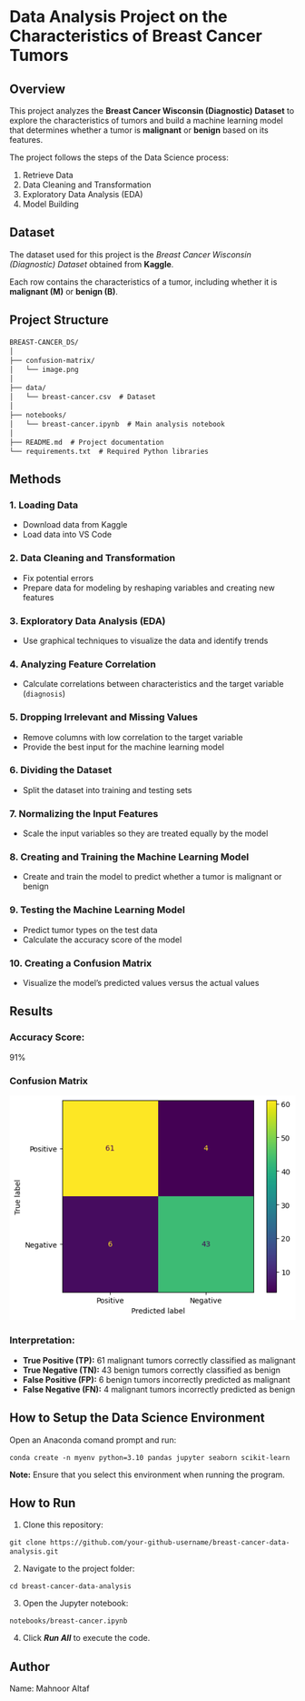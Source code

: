 # Data Analysis Project on the Characteristics of Breast Cancer Tumors

## Overview
This project analyzes the **Breast Cancer Wisconsin (Diagnostic) Dataset** to explore the characteristics of tumors and build a machine learning model that determines whether a tumor is **malignant** or **benign** based on its features.

The project follows the steps of the Data Science process:
1. Retrieve Data  
2. Data Cleaning and Transformation  
3. Exploratory Data Analysis (EDA)  
4. Model Building  

## Dataset
The dataset used for this project is the *Breast Cancer Wisconsin (Diagnostic) Dataset* obtained from **Kaggle**.  

Each row contains the characteristics of a tumor, including whether it is **malignant (M)** or **benign (B)**.

## Project Structure
```
BREAST-CANCER_DS/
│
├── confusion-matrix/
│   └── image.png
│
├── data/
│   └── breast-cancer.csv  # Dataset
│
├── notebooks/
│   └── breast-cancer.ipynb  # Main analysis notebook
│
├── README.md  # Project documentation
└── requirements.txt  # Required Python libraries
```

## Methods

### 1. Loading Data
- Download data from Kaggle  
- Load data into VS Code  

### 2. Data Cleaning and Transformation 
- Fix potential errors  
- Prepare data for modeling by reshaping variables and creating new features  

### 3. Exploratory Data Analysis (EDA) 
- Use graphical techniques to visualize the data and identify trends  

### 4. Analyzing Feature Correlation
- Calculate correlations between characteristics and the target variable (`diagnosis`)  

### 5. Dropping Irrelevant and Missing Values
- Remove columns with low correlation to the target variable  
- Provide the best input for the machine learning model  

### 6. Dividing the Dataset 
- Split the dataset into training and testing sets  

### 7. Normalizing the Input Features
- Scale the input variables so they are treated equally by the model  

### 8. Creating and Training the Machine Learning Model 
- Create and train the model to predict whether a tumor is malignant or benign  

### 9. Testing the Machine Learning Model
- Predict tumor types on the test data  
- Calculate the accuracy score of the model  

### 10. Creating a Confusion Matrix
- Visualize the model’s predicted values versus the actual values  

## Results

### Accuracy Score:
91%  

### Confusion Matrix 
![Confusion Matrix](confusion-matrix/image.png)

### Interpretation:  
- **True Positive (TP):** 61 malignant tumors correctly classified as malignant  
- **True Negative (TN):** 43 benign tumors correctly classified as benign  
- **False Positive (FP):** 6 benign tumors incorrectly predicted as malignant  
- **False Negative (FN):** 4 malignant tumors incorrectly predicted as benign  

## How to Setup the Data Science Environment

Open an Anaconda comand prompt and run:
```
conda create -n myenv python=3.10 pandas jupyter seaborn scikit-learn 
```

**Note:** Ensure that you select this environment when running the program.

## How to Run

1. Clone this repository:
```
git clone https://github.com/your-github-username/breast-cancer-data-analysis.git
```

2. Navigate to the project folder:
```
cd breast-cancer-data-analysis
```

3. Open the Jupyter notebook:
```
notebooks/breast-cancer.ipynb
```

4. Click ***Run All*** to execute the code.

## Author

Name: Mahnoor Altaf
